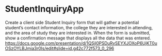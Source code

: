 # StudentInquiryApp
Create a client side Student Inquiry form that will gather a potential student’s contact information, the college they are interested in attending, and the area of study they are interested in. When the form is submitted, show a confirmation message that displays all the data that was entered.
https://docs.google.com/presentation/d/1QSjl0PSDuRvSEYXJOXoP6UjKT0uOSzOYLBJmia3r0Is/edit#slide=id.g42c772f573_0_296
